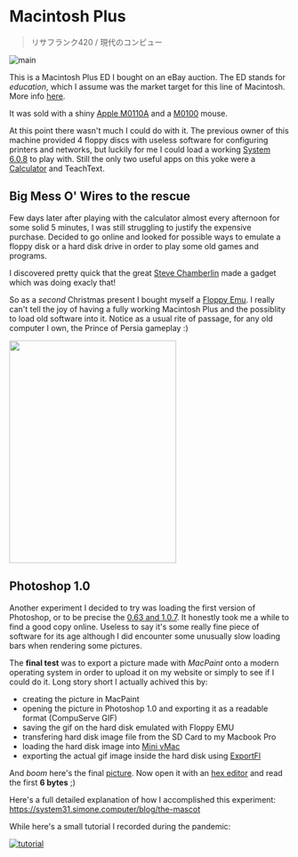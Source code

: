 # Macintosh Plus
> リサフランク420 / 現代のコンピュー

![main](images/main.jpg)

This is a Macintosh Plus ED I bought on an eBay auction. The ED stands for _education_, which I assume was the market target for this line of Macintosh. More info [here](https://everymac.com/systems/apple/mac_classic/specs/mac_plus.html).

It was sold with a shiny [Apple M0110A](https://deskthority.net/wiki/Apple_M0110A) and a [M0100](https://512pixels.net/2012/11/mouse/) mouse.

At this point there wasn't much I could do with it. The previous owner of this machine provided 4 floppy discs with useless software for configuring printers and networks, but luckily for me I could load a working [System 6.0.8](https://en.wikipedia.org/wiki/System_6) to play with. Still the only two useful apps on this yoke were a [Calculator](https://www.folklore.org/StoryView.py?story=Calculator_Construction_Set.txt) and TeachText.

## Big Mess O' Wires to the rescue

Few days later after playing with the calculator almost every afternoon for some solid 5 minutes, I was still struggling to justify the expensive purchase. Decided to go online and looked for possible ways to emulate a floppy disk or a hard disk drive in order to play some old games and programs.

I discovered pretty quick that the great [Steve Chamberlin](https://www.bigmessowires.com/about/) made a gadget which was doing exacly that!

So as a _second_ Christmas present I bought myself a [Floppy Emu](https://www.bigmessowires.com/shop/product/floppy-emu-model-c/). I really can't tell the joy of having a fully working Macintosh Plus and the possiblity to load old software into it. Notice as a usual rite of passage, for any old computer I own, the Prince of Persia gameplay :)

[<img src='images/prince_of_persia.jpg' width='300' height='400' />](https://www.youtube.com/watch?v=l-x8TihT6ho)

## Photoshop 1.0

Another experiment I decided to try was loading the first version of Photoshop, or to be precise the [0.63 and 1.0.7](https://winworldpc.com/product/adobe-photoshop/10). It honestly took me a while to find a good copy online. Useless to say it's some really fine piece of software for its age although I did encounter some unusually slow loading bars when rendering some pictures.

The **final test** was to export a picture made with _MacPaint_ onto a modern operating system in order to upload it on my website or simply to see if I could do it. Long story short I actually achived this by:

* creating the picture in MacPaint
* opening the picture in Photoshop 1.0 and exporting it as a readable format (CompuServe GIF)
* saving the gif on the hard disk emulated with Floppy EMU
* transfering hard disk image file from the SD Card to my Macbook Pro
* loading the hard disk image into [Mini vMac](https://www.gryphel.com/c/minivmac)
* exporting the actual gif image inside the hard disk using [ExportFl](https://www.gryphel.com/c/minivmac/extras/exportfl)

And _boom_ here's the final [picture](images/pippo.gif). Now open it with an [hex editor](https://hexed.it) and read the first **6 bytes** ;)

Here's a full detailed explanation of how I accomplished this experiment: https://system31.simone.computer/blog/the-mascot

While here's a small tutorial I recorded during the pandemic:

[![tutorial](https://img.youtube.com/vi/dWgglyak6jA/0.jpg)](https://www.youtube.com/watch?v=dWgglyak6jA)
